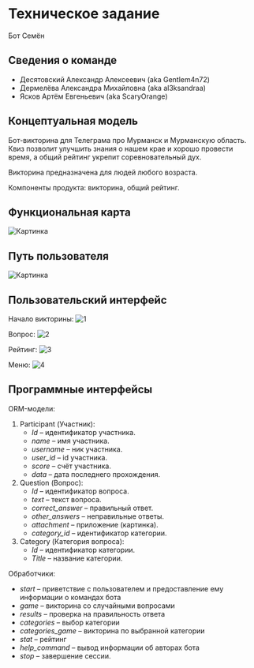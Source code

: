 # Техническое задание
Бот Семён

## Сведения о команде
- Десятовский Александр Алексеевич (aka Gentlem4n72)
- Дермелёва Александра Михайловна (aka al3ksandraa)
- Ясков Артём Евгеньевич (aka ScaryOrange)

## Концептуальная модель
Бот-викторина для Телеграма про Мурманск и Мурманскую область. Квиз позволит улучшить знания о нашем крае и хорошо провести время, а общий рейтинг укрепит соревновательный дух.

Викторина предназначена для людей любого возраста.

Компоненты продукта: викторина, общий рейтинг.


## Функциональная карта
![Картинка](https://user-images.githubusercontent.com/116674501/229584763-2445297f-182e-43df-b943-d4e13ca287d9.jpg)


## Путь пользователя
![Картинка](https://user-images.githubusercontent.com/116674501/229571771-3a7134f3-c7e7-4988-96f8-bc22d04d182f.jpg)


## Пользовательский интерфейс
Начало викторины:
![1](https://user-images.githubusercontent.com/116674501/233851488-970d9427-a0eb-4f7d-a7df-7e6df71ddad0.png)

Вопрос:
![2](https://user-images.githubusercontent.com/116674501/233851492-efc1bdb8-614d-4134-9432-c59cc7f7ea1a.png)

Рейтинг:
![3](https://user-images.githubusercontent.com/116674501/233851502-2574db45-2527-49e8-9d31-52acf2a173ac.png)

Меню:
![4](https://user-images.githubusercontent.com/116674501/233852882-ded6a7a9-30c0-40e5-89a6-a08381383b82.jpg)


## Программные интерфейсы
ORM-модели:
1) Participant (Участник):
    * *Id* – идентификатор участника.
    * *name* – имя участника.
    * *username* – ник участника.
    * *user_id* – id участника.
    * *score* – счёт участника.
    * *data* – дата последнего прохождения.
2) Question (Вопрос):
    * *Id* – идентификатор вопроса.
    * *text* – текст вопроса.
    * *correct_answer* – правильный ответ.
    * *other_answers* – неправильные ответы.
    * *attachment* – приложение (картинка).
    * *category_id* – идентификатор категории.
3) Category (Категория вопроса):
    * *Id* – идентификатор категории.
    * *Title* – название категории.
    

Обработчики:
* *start* – приветствие с пользователем и предоставление ему информации о командах бота
* *game* – викторина со случайными вопросами
* *results* – проверка на правильность ответа
* *categories* – выбор категории
* *categories_game* – викторина по выбранной категории
* *stat* – рейтинг 
* *help_command* – вывод информации об авторах бота
* *stop* – завершение сессии.
